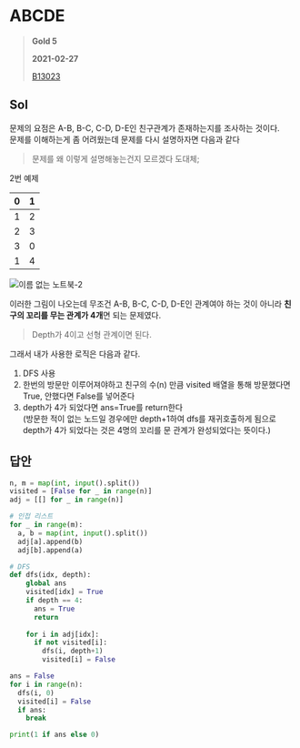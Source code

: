 # ABCDE
> **Gold 5**
>
> **2021-02-27**
>
> [B13023](https://www.acmicpc.net/problem/13023)


## Sol

문제의 요점은 A-B, B-C, C-D, D-E인 친구관계가 존재하는지를 조사하는 것이다.  
문제를 이해하는게 좀 어려웠는데 문제를 다시 설명하자면 다음과 같다
> 문제를 왜 이렇게 설명해놓는건지 모르겠다 도대체;  

2번 예제 

|0|1| 
|:----:|:----:| 
|1|2|
|2|3|
|3|0|
|1|4| 
![이름 없는 노트북-2](https://user-images.githubusercontent.com/42789819/109382272-dbe50380-7922-11eb-8afc-4077f5f7f149.jpg)

이러한 그림이 나오는데 무조건 A-B, B-C, C-D, D-E인 관계여야 하는 것이 아니라 **친구의 꼬리를 무는 관계가 4개**면 되는 문제였다. 
> Depth가 4이고 선형 관계이면 된다. 

그래서 내가 사용한 로직은 다음과 같다.
1. DFS 사용
2. 한번의 방문만 이루어져야하고 친구의 수(n) 만큼 visited 배열을 통해 방문했다면 True, 안했다면 False를 넣어준다
3. depth가 4가 되었다면 ans=True를 return한다  
(방문한 적이 없는 노드일 경우에만 depth+1하여 dfs를 재귀호출하게 됨으로 depth가 4가 되었다는 것은 4명의 꼬리를 문 관계가 완성되었다는 뜻이다.)


## 답안
```python
n, m = map(int, input().split())
visited = [False for _ in range(n)]
adj = [[] for _ in range(n)]

# 인접 리스트
for _ in range(m):
  a, b = map(int, input().split())
  adj[a].append(b)
  adj[b].append(a)

# DFS
def dfs(idx, depth):
    global ans
    visited[idx] = True
    if depth == 4:
      ans = True
      return
      
    for i in adj[idx]:
      if not visited[i]:
        dfs(i, depth+1)
        visited[i] = False

ans = False
for i in range(n):
  dfs(i, 0)
  visited[i] = False
  if ans:
    break

print(1 if ans else 0)
```